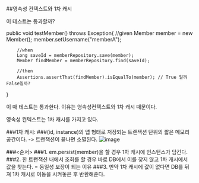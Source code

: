 ##영속성 컨텍스트와 1차 캐시

이 테스트는 통과할까?

public void testMember() throws  Exception{
        //given
        Member member = new Member();
        member.setUsername("memberA");

        //when
        Long saveId = memberRepository.save(member);
        Member findMember = memberRepository.find(saveId);

        //then
        Assertions.assertThat(findMember).isEqualTo(member); // True 일까 False일까?
       
}

이 때 테스트는 통과한다. 이유는 영속성컨텍스트와 1차 캐시 때문이다.

영속성 컨텍스트는 1차 캐시를 가지고 있다.

###1차 캐시: 
###(id, instance)의 맵 형태로 저장되는 트랜잭션 단위의 짧은 메모리 공간이다. -> 트랜잭션이 끝나면 소멸된다.
![image](https://user-images.githubusercontent.com/46811084/143200845-f277aaed-0c14-4200-a962-b933a8471845.png)

###<순서>
###1. em.persist(member)을 할 경우 1차 캐시에 인스턴스가 담긴다.
###2. 한 트랜잭션 내에서 조회를 할 경우 바로 DB에서 이를 찾지 않고 1차 캐시에서 값을 찾는다.
    = 동일성 보장이 되는 이유
###3. 만약 1차 캐시에 값이 없다면 DB를 뒤져 1차 캐시로 이동을 시켜놓은 후 반환해준다. 
